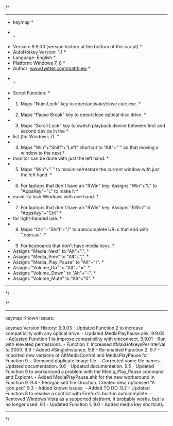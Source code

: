 /*
************************************************************************************************
* keymap                                                                                       *
*                                                                                              *
* Version:             9.9.03 (version history at the bottom of this script)                   *
* AutoHotkey Version:  1.1                                                                     *
* Language:            English                                                                 *
* Platform:            Windows 7, 8                                                            *
* Author:              www.twitter.com/matthiew                                                *
*                                                                                              *
* Script Function:                                                                             *
* 1. Maps "Num Lock" key to open/activate/close calc.exe.                                      *
* 2. Maps "Pause Break" key to open/close optical disc drive.                                  *
* 3. Maps "Scroll Lock" key to switch playback device between first and second device in the   *
*    list (for Windows 7).                                                                     *
* 4. Maps "Win"+"Shift"+"Left" shortcut to "Alt"+"`" so that moving a window to the next       *
*    monitor can be done with just the left hand.                                              *
* 5. Maps "Win"+"`" to maximise/restore the current window with just the left hand.            *
* 6. For laptops that don't have an "RWin" key. Assigns "Win"+"L" to "AppsKey"+"L" to make it  *
*    easier to lock Windows with one hand.                                                     *
* 7. For laptops that don't have an "RWin" key. Assigns "RWin" to "AppsKey"+"Ctrl"             *
*    for right-handed use.                                                                     *
* 8. Maps "Ctrl"+"Shift"+"/" to autocomplete URLs that end with ".com.au".                     *
* 9. For keyboards that don't have media keys.                                                 *
*    Assigns "Media_Next" to "Alt"+".".                                                        *
*    Assigns "Media_Prev" to "Alt"+",".                                                        *
*    Assigns "Media_Play_Pause" to "Alt"+"/".                                                  *
*    Assigns "Volume_Up" to "Alt"+"=".                                                         *
*    Assigns "Volume_Down" to "Alt"+"-".                                                       *
*    Assigns "Volume_Mute" to "Alt"+"0".                                                       *
************************************************************************************************
*/




/*
************************************************************************************************
keymap Known Issues:



keymap Version History:
9.9.03 - Updated Function 2 to increase compatibility with any optical drive.
	   - Updated MediaPlayPause.ahk.
9.9.02 - Adjusted Function 1 to improve compatibility with vmconnect.
9.9.01 - Run with elevated permissions.
	   - Function 1: Increased #MaxHotkeysPerInterval to 3000.
9.9 - Added #SingleInstance.
9.8 - Re-enabled Function 2.
9.7 - Imported new versions of AltMediaControl and MediaPlayPause for Function 9.
	- Removed duplicate image file.
	- Corrected some file names.
	- Updated documentation.
9.6 - Updated documentation.
9.5 - Updated Function 9 to workaround a problem with the Media_Play_Pause command and Explorer.
    - Added MediaPlayPause.ahk for the new workaround in Function 9.
9.4 - Reorganised file struction. Created new, optimised "A icon.psd"
9.3 - Added known issues.
    - Added TO DO.
9.2 - Updated Function 8 to resolve a conflict with Firefox's built-in autocomplete.
    - Removed Windows Vista as a supported platform. It probably works, but is no longer used.
9.1 - Updated Function 1.
9.0 - Added media key shortcuts.
************************************************************************************************
*/